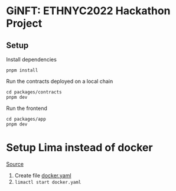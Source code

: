# GiNFT: ETHNYC2022 Hackathon Project

## Setup

Install dependencies

```shell
pnpm install
```

Run the contracts deployed on a local chain

```shell
cd packages/contracts
pnpm dev
```

Run the frontend

```shell
cd packages/app
pnpm dev
```

# Setup Lima instead of docker

[Source](https://itnext.io/replace-docker-desktop-with-lima-88ec6f9d6a19)

1. Create file [docker.yaml](https://github.com/lima-vm/lima/blob/master/examples/docker.yaml)
2. `limactl start docker.yaml`

